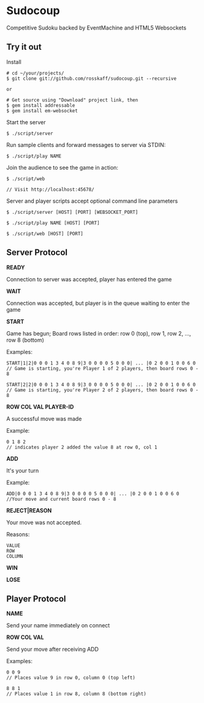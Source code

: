 # Sudocoup #

Competitive Sudoku backed by EventMachine and HTML5 Websockets

## Try it out ##


Install

	# cd ~/your/projects/
	$ git clone git://github.com/rosskaff/sudocoup.git --recursive

	or

	# Get source using "Download" project link, then
	$ gem install addressable
	$ gem install em-websocket

Start the server

	$ ./script/server

Run sample clients and forward messages to server via STDIN:

	$ ./script/play NAME

Join the audience to see the game in action:

	$ ./script/web

	// Visit http://localhost:45678/

Server and player scripts accept optional command line parameters

	$ ./script/server [HOST] [PORT] [WEBSOCKET_PORT]

	$ ./script/play NAME [HOST] [PORT]

	$ ./script/web [HOST] [PORT]


## Server Protocol ##


**READY**

Connection to server was accepted, player has entered the game


**WAIT**

Connection was accepted, but player is in the queue waiting to enter the game


**START**

Game has begun; Board rows listed in order: row 0 (top), row 1, row 2, ..., row 8 (bottom)

Examples:

	START|1|2|0 0 0 1 3 4 0 8 9|3 0 0 0 0 5 0 0 0| ... |0 2 0 0 1 0 0 6 0
	// Game is starting, you're Player 1 of 2 players, then board rows 0 - 8

	START|2|2|0 0 0 1 3 4 0 8 9|3 0 0 0 0 5 0 0 0| ... |0 2 0 0 1 0 0 6 0
	// Game is starting, you're Player 2 of 2 players, then board rows 0 - 8


**ROW COL VAL PLAYER-ID**

A successful move was made

Example:

	0 1 8 2
	// indicates player 2 added the value 8 at row 0, col 1


**ADD**

It's your turn

Example:

	ADD|0 0 0 1 3 4 0 8 9|3 0 0 0 0 5 0 0 0| ... |0 2 0 0 1 0 0 6 0
	//Your move and current board rows 0 - 8
	

**REJECT|REASON**

Your move was not accepted.

Reasons:

	VALUE
	ROW
	COLUMN


**WIN**


**LOSE**


## Player Protocol ##


**NAME**

Send your name immediately on connect


**ROW COL VAL**

Send your move after receiving ADD

Examples:

	0 0 9
	// Places value 9 in row 0, column 0 (top left)

	8 8 1
	// Places value 1 in row 8, column 8 (bottom right)
	